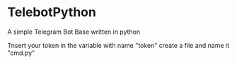 # TelebotPython
A simple Telegram Bot Base written in python 

Tnsert your token in the variable with name "token"
create a file and name it "cmd.py"

